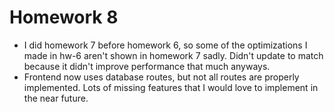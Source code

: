 # Homework 8

- I did homework 7 before homework 6, so some of the optimizations I made in hw-6 aren't shown in homework 7 sadly. Didn't update to match because it didn't improve performance that much anyways.
- Frontend now uses database routes, but not all routes are properly implemented. Lots of missing features that I would love to implement in the near future.
